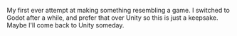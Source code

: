 My first ever attempt at making something resembling a game. I switched to Godot after a while, and prefer that over Unity so this is just a keepsake. Maybe I'll come back to Unity someday.
